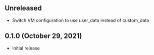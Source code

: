 ## Unreleased
* Switch VM configuration to use user_data instead of custom_data

## 0.1.0 (October 29, 2021)

* Initial release
